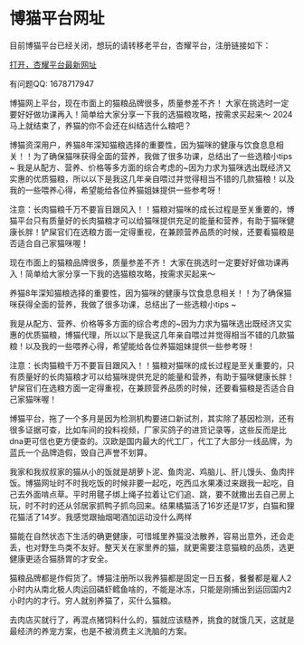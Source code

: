 # 博猫平台网址

目前博猫平台已经关闭，想玩的请转移老平台，杏耀平台，注册链接如下：

[打开，杏耀平台最新网址](https://www.dianzijobs.com/#/register/s1/vuggju)

有问题QQ: 1678717947

博猫网上平台，现在市面上的猫粮品牌很多，质量参差不齐！ 大家在挑选时一定要好好做功课再入！简单给大家分享一下我的选猫粮攻略，按需求买起来～
2024马上就结束了，养猫的你不会还在纠结选什么粮吧？

博猫资深用户，养猫8年深知猫粮选择的重要性，因为猫咪的健康与饮食息息相关！！为了确保猫咪获得全面的营养，我做了很多功课，总结出了一些选粮小tips ~
我是从配方、营养、价格等多方面的综合考虑的~因为力求为猫咪选出既经济又实惠的优质猫粮，所以以下是我这几年亲自喂过并觉得相当不错的几款猫粮！以及我的一些喂养心得，希望能给各位养猫姐妹提供一些参考呀！

注意：长肉猫粮千万不要盲目跟风入！！猫粮对猫咪的成长过程是至关重要的，博猫平台只有质量好的长肉猫粮才可以给猫咪提供充足的能量和营养，有助于猫咪健康长胖！铲屎官们在选粮方面一定得重视，在兼顾营养品质的时候，还要看猫粮是否适合自己家猫咪喔！

现在市面上的猫粮品牌很多，质量参差不齐！ 大家在挑选时一定要好好做功课再入！简单给大家分享一下我的选猫粮攻略，按需求买起来～

养猫8年深知猫粮选择的重要性，因为猫咪的健康与饮食息息相关！！为了确保猫咪获得全面的营养，我做了很多功课，总结出了一些选粮小tips ~

我是从配方、营养、价格等多方面的综合考虑的~因为力求为猫咪选出既经济又实惠的优质猫粮，博猫代理，所以以下是我这几年亲自喂过并觉得相当不错的几款猫粮！以及我的一些喂养心得，希望能给各位养猫姐妹提供一些参考呀！

注意：长肉猫粮千万不要盲目跟风入！！猫粮对猫咪的成长过程是至关重要的，只有质量好的长肉猫粮才可以给猫咪提供充足的能量和营养，有助于猫咪健康长胖！铲屎官们在选粮方面一定得重视，在兼顾营养品质的时候，还要看猫粮是否适合自己家猫咪喔！

博猫平台，拖了一个多月是因为检测机构要进口新试剂，其实除了基因检测，还有很多证据可查，比如车间的投料视频，厂家买鸽子的进货记录等，这些反而是比dna更可信也更方便查的。汉欧是国内最大的代工厂，代工了大部分一线品牌，为蓝氏一个品牌造假，毁自己声誉不划算。

我家和我叔叔家的猫从小的饭就是胡萝卜泥、鱼肉泥、鸡脑儿、肝儿馒头、鱼肉拌饭。博猫网址时不时我吃饭的时候非要一起吃，吃西瓜水果凑过来跟我一起吃，自己去外面啃点草。平时用毽子绑上绳子拉着让它们追、跳，要不就撒出去自己房上玩，时不时的还从邻居家抓鸭子抓鸟回来。结果橘猫活了16岁还是17岁，白猫和狸花猫活了14岁。我感觉跟抽烟喝酒加运动没什么两样

猫能在自然状态下生活的确更健康，可惜城里养猫没法散养，容易出意外，还会走丢，也对野生鸟类不友好。整天关在家里养的猫，就更需要注意猫粮的品质，选更健康更适合猫肠胃的才安全。

猫粮品牌都是作假货了。博猫注册所以我养猫都是固定一日五餐，餐餐都是雇人2小时内从南北极人肉运回磷虾鳕鱼啥的，不能是冰冻，只能是刚捕出到运回国内2小时内的才行。穷人就别养猫了，买什么猫粮。

去肉店买就行了，再混点猪饲料什么的，猫就应该糙养，挑食的就饿几天，这就是最经济的养宠方案，也是不被消费主义洗脑的方案。